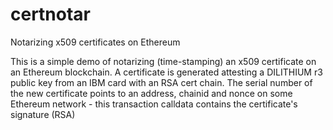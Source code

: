# certnotar
Notarizing x509 certificates on Ethereum

This is a simple demo of notarizing (time-stamping) an x509 certificate on an Ethereum blockchain.
A certificate is generated attesting a DILITHIUM r3 public key from an IBM card with an RSA cert chain.
The serial number of the new certificate points to an address, chainid and nonce on some Ethereum network - this transaction calldata contains the certificate's signature (RSA)
